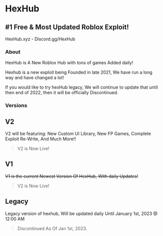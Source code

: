 # HexHub
## #1 Free & Most Updated Roblox Exploit!

HexHub.xyz - Discord.gg/HexHub

### About

HexHub is A New Roblox Hub with tons of games Added daily!

Hexhub is a new exploit being Founded in late 2021, We have run a long way and have changed a lot!

If you would like to try hexHub legacy, We will continue to update that until then end of 2022, then it will be officially Discontinued.

### Versions

## V2 

V2 will be featuring: New Custom UI Library, New FP Games, Complete Exploit Re-Write, And Much More!!

> V2 is Now Live!

## V1

~~V1 is the current Newest Version Of HexHub, With daily Updates!~~

> V2 is Now Live!

## Legacy

Legacy version of hexhub, Will be updated daily Until January 1st, 2023 @ 12:00 AM

> Discontinued As Of Jan 1st, 2023.
